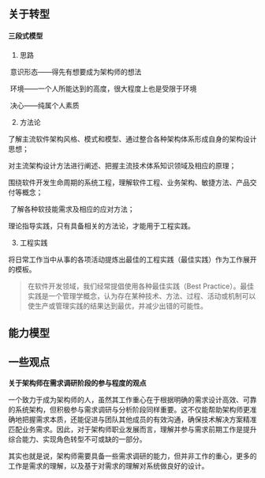 ## 关于转型

#### 三段式模型

1. 思路

​	意识形态——得先有想要成为架构师的想法

​	环境——一个人所能达到的高度，很大程度上也是受限于环境

​	决心——纯属个人素质



2. 方法论

​	了解主流软件架构风格、模式和模型、通过整合各种架构体系形成自身的架构设计思想；

​	对主流架构设计方法进行阐述、把握主流技术体系知识领域及相应的原理；

​	围绕软件开发生命周期的系统工程，理解软件工程、业务架构、敏捷方法、产品交付等概念；

​	了解各种软技能需求及相应的应对方法；

理论指导实践，只有具备相关的方法论，才能用于工程实践。



3. 工程实践

​	将日常工作当中从事的各项活动提炼出最佳的工程实践（最佳实践）作为工作展开的模板。

> 在软件开发领域，我们经常提倡使用各种最佳实践（Best Practice）。最佳实践是一个管理学概念，认为存在某种技术、方法、过程、活动或机制可以使生产或管理实践的结果达到最优，并减少出错的可能性。



## 能力模型





## 一些观点

**关于架构师在需求调研阶段的参与程度的观点**

一个致力于成为架构师的人，虽然其工作重心在于根据明确的需求设计高效、可靠的系统架构，但积极参与需求调研与分析阶段同样重要。这不仅能帮助架构师更准确地把握需求本质，还能促进与团队其他成员的有效沟通，确保技术解决方案精准匹配业务需求。因此，对于架构师职业发展而言，理解并参与需求前期工作是提升综合能力、实现角色转型不可或缺的一部分。

其实也就是说，架构师需要具备一些需求调研的能力，但并非工作的重心，更多的工作是需求的理解，以及基于对需求的理解对系统做良好的设计。

